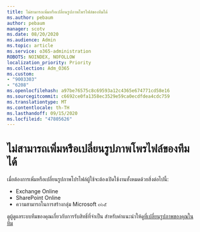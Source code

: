 ```yaml
---
title: ไม่สามารถเพิ่มหรือเปลี่ยนรูปภาพโพรไฟล์ของทีมได้
ms.author: pebaum
author: pebaum
manager: scotv
ms.date: 08/20/2020
ms.audience: Admin
ms.topic: article
ms.service: o365-administration
ROBOTS: NOINDEX, NOFOLLOW
localization_priority: Priority
ms.collection: Adm_O365
ms.custom:
- "9003303"
- "6208"
ms.openlocfilehash: a97be76575c8c69593a12c4365e674771cd58e16
ms.sourcegitcommit: c6692ce0fa1358ec3529e59ca0ecdfdea4cdc759
ms.translationtype: MT
ms.contentlocale: th-TH
ms.lasthandoff: 09/15/2020
ms.locfileid: "47805626"
---
```

# <a name="cant-add-or-change-teams-profile-picture"></a>ไม่สามารถเพิ่มหรือเปลี่ยนรูปภาพโพรไฟล์ของทีมได้

เมื่อต้องการเพิ่มหรือเปลี่ยนรูปภาพโปรไฟล์ผู้ใช้จะต้องเปิดใช้งานทั้งหมดด้วยสิ่งต่อไปนี้:

- Exchange Online
- SharePoint Online
- ความสามารถในการสร้างกลุ่ม Microsoft ๓๖๕

ดูผู้ดูแลระบบทีมของคุณเกี่ยวกับการรับสิทธิ์ที่จำเป็น สำหรับคำแนะนำให้ดู[ที่เปลี่ยนรูปภาพของคุณในทีม](https://support.microsoft.com/office/change-your-picture-in-teams-7a711943-9248-420e-b814-c071aa8d9b9c)